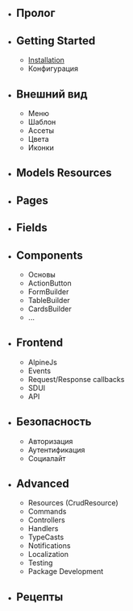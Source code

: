 - ## Пролог
- ## Getting Started
    - [Installation](/docs/{{version}}/installation)
    - Конфигурация
- ## Внешний вид
    - Меню
    - Шаблон
    - Ассеты
    - Цвета
    - Иконки
- ## Models Resources
- ## Pages
- ## Fields
- ## Components
    - Основы
    - ActionButton
    - FormBuilder
    - TableBuilder
    - CardsBuilder
    - ...
- ## Frontend
    - AlpineJs
    - Events
    - Request/Response callbacks
    - SDUI
    - API
- ## Безопасность
    - Авторизация
    - Аутентификация
    - Социалайт
- ## Advanced
    - Resources (CrudResource)
    - Commands
    - Controllers
    - Handlers
    - TypeCasts
    - Notifications
    - Localization
    - Testing
    - Package Development
- ## Рецепты
	